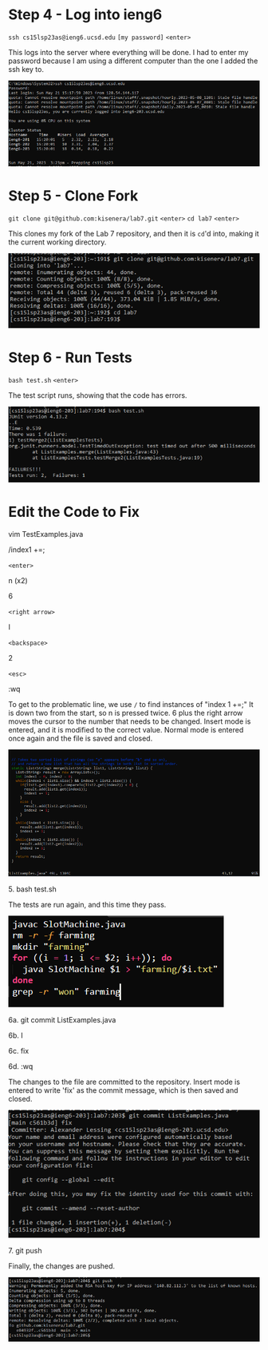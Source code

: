 # Step 4 - Log into ieng6

`ssh cs15lsp23as@ieng6.ucsd.edu`
`[my password]`
`<enter>`

This logs into the server where everything will be done. I had to enter my password because I am using a different computer than the one I added the ssh key to.

![Image](lr4a.PNG)

# Step 5 - Clone Fork

`git clone git@github.com:kisenera/lab7.git`
`<enter>`
`cd lab7`
`<enter>`

This clones my fork of the Lab 7 repository, and then it is `cd`'d into, making it the current working directory.

![Image](lr4b.PNG)

# Step 6 - Run Tests

`bash test.sh`
`<enter>`

The test script runs, showing that the code has errors.

![Image](lr4c.PNG)

# Edit the Code to Fix

vim TestExamples.java

/index1 +=;

`<enter>`
  
n (x2)

6
  
`<right arrow>`
  
I
  
`<backspace>`
  
2
  
`<esc>`
  
:wq

To get to the problematic line, we use `/` to find instances of "index 1 +=;" It is down two from the start, so n is pressed twice. 6 plus the right arrow moves the cursor to the number that needs to be changed. Insert mode is entered, and it is modified to the correct value. Normal mode is entered once again and the file is saved and closed.

![Image](lr4d.PNG)
  
5\. bash test.sh

The tests are run again, and this time they pass.

![Image](l55.png)

6a. git commit ListExamples.java
  
6b. I
  
6c. fix
  
6d. :wq

The changes to the file are committed to the repository. Insert mode is entered to write 'fix' as the commit message, which is then saved and closed.
  
![Image](lr4e.PNG)
  
7\. git push

Finally, the changes are pushed.
  
![Image](lr4f.PNG)
